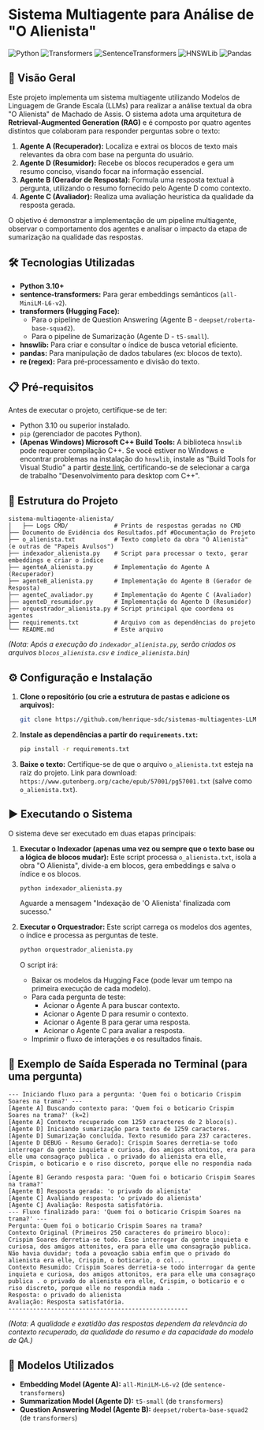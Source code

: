 # Sistema Multiagente para Análise de "O Alienista"

![Python](https://img.shields.io/badge/Python-3.10+-blue.svg)
![Transformers](https://img.shields.io/badge/🤗%20Transformers-Usado-yellow.svg)
![SentenceTransformers](https://img.shields.io/badge/SentenceTransformers-Usado-orange.svg)
![HNSWLib](https://img.shields.io/badge/hnswlib-Usado-lightgrey.svg)
![Pandas](https://img.shields.io/badge/Pandas-Usado-blue.svg)

## 📌 Visão Geral

Este projeto implementa um sistema multiagente utilizando Modelos de Linguagem de Grande Escala (LLMs) para realizar a análise textual da obra "O Alienista" de Machado de Assis. O sistema adota uma arquitetura de **Retrieval-Augmented Generation (RAG)** e é composto por quatro agentes distintos que colaboram para responder perguntas sobre o texto:

1.  **Agente A (Recuperador):** Localiza e extrai os blocos de texto mais relevantes da obra com base na pergunta do usuário.
2.  **Agente D (Resumidor):** Recebe os blocos recuperados e gera um resumo conciso, visando focar na informação essencial.
3.  **Agente B (Gerador de Resposta):** Formula uma resposta textual à pergunta, utilizando o resumo fornecido pelo Agente D como contexto.
4.  **Agente C (Avaliador):** Realiza uma avaliação heurística da qualidade da resposta gerada.

O objetivo é demonstrar a implementação de um pipeline multiagente, observar o comportamento dos agentes e analisar o impacto da etapa de sumarização na qualidade das respostas.

## 🛠️ Tecnologias Utilizadas

-   **Python 3.10+**
-   **sentence-transformers:** Para gerar embeddings semânticos (`all-MiniLM-L6-v2`).
-   **transformers (Hugging Face):**
    -   Para o pipeline de Question Answering (Agente B - `deepset/roberta-base-squad2`).
    -   Para o pipeline de Sumarização (Agente D - `t5-small`).
-   **hnswlib:** Para criar e consultar o índice de busca vetorial eficiente.
-   **pandas:** Para manipulação de dados tabulares (ex: blocos de texto).
-   **re (regex):** Para pré-processamento e divisão do texto.

## 📋 Pré-requisitos

Antes de executar o projeto, certifique-se de ter:
-   Python 3.10 ou superior instalado.
-   `pip` (gerenciador de pacotes Python).
-   **(Apenas Windows) Microsoft C++ Build Tools:** A biblioteca `hnswlib` pode requerer compilação C++. Se você estiver no Windows e encontrar problemas na instalação do `hnswlib`, instale as "Build Tools for Visual Studio" a partir [deste link](https://visualstudio.microsoft.com/visual-cpp-build-tools/), certificando-se de selecionar a carga de trabalho "Desenvolvimento para desktop com C++".

## 📂 Estrutura do Projeto

```
sistema-multiagente-alienista/
│   ├── Logs CMD/             # Prints de respostas geradas no CMD
├── Documento de Evidência dos Resultados.pdf #Documentação do Projeto 
├── o_alienista.txt           # Texto completo da obra "O Alienista" (e outras de "Papeis Avulsos")
├── indexador_alienista.py    # Script para processar o texto, gerar embeddings e criar o índice
├── agenteA_alienista.py      # Implementação do Agente A (Recuperador)
├── agenteB_alienista.py      # Implementação do Agente B (Gerador de Resposta)
├── agenteC_avaliador.py      # Implementação do Agente C (Avaliador)
├── agenteD_resumidor.py      # Implementação do Agente D (Resumidor)
├── orquestrador_alienista.py # Script principal que coordena os agentes
├── requirements.txt          # Arquivo com as dependências do projeto
└── README.md                 # Este arquivo
```
*(Nota: Após a execução do `indexador_alienista.py`, serão criados os arquivos `blocos_alienista.csv` e `indice_alienista.bin`)*

## ⚙️ Configuração e Instalação

1.  **Clone o repositório (ou crie a estrutura de pastas e adicione os arquivos):**
    ```bash
    git clone https://github.com/henrique-sdc/sistemas-multiagentes-LLMs.git
    ```

2.  **Instale as dependências a partir do `requirements.txt`:**
    ```bash
    pip install -r requirements.txt
    ```

3.  **Baixe o texto:**
    Certifique-se de que o arquivo `o_alienista.txt` esteja na raiz do projeto.
    Link para download: `https://www.gutenberg.org/cache/epub/57001/pg57001.txt` (salve como `o_alienista.txt`).

## ▶️ Executando o Sistema

O sistema deve ser executado em duas etapas principais:

1.  **Executar o Indexador (apenas uma vez ou sempre que o texto base ou a lógica de blocos mudar):**
    Este script processa `o_alienista.txt`, isola a obra "O Alienista", divide-a em blocos, gera embeddings e salva o índice e os blocos.
    ```bash
    python indexador_alienista.py
    ```
    Aguarde a mensagem "Indexação de 'O Alienista' finalizada com sucesso."

2.  **Executar o Orquestrador:**
    Este script carrega os modelos dos agentes, o índice e processa as perguntas de teste.
    ```bash
    python orquestrador_alienista.py
    ```
    O script irá:
    - Baixar os modelos da Hugging Face (pode levar um tempo na primeira execução de cada modelo).
    - Para cada pergunta de teste:
        - Acionar o Agente A para buscar contexto.
        - Acionar o Agente D para resumir o contexto.
        - Acionar o Agente B para gerar uma resposta.
        - Acionar o Agente C para avaliar a resposta.
    - Imprimir o fluxo de interações e os resultados finais.

## 🚀 Exemplo de Saída Esperada no Terminal (para uma pergunta)

```
--- Iniciando fluxo para a pergunta: 'Quem foi o boticario Crispim Soares na trama?' ---
[Agente A] Buscando contexto para: 'Quem foi o boticario Crispim Soares na trama?' (k=2)
[Agente A] Contexto recuperado com 1259 caracteres de 2 bloco(s).
[Agente D] Iniciando sumarização para texto de 1259 caracteres.
[Agente D] Sumarização concluída. Texto resumido para 237 caracteres.
[Agente D DEBUG - Resumo Gerado]: Crispim Soares derretia-se todo interrogar da gente inquieta e curiosa, dos amigos attonitos, era para elle uma consagraço publica . o privado do alienista era elle, Crispim, o boticario e o riso discreto, porque elle no respondia nada .
[Agente B] Gerando resposta para: 'Quem foi o boticario Crispim Soares na trama?'
[Agente B] Resposta gerada: 'o privado do alienista'
[Agente C] Avaliando resposta: 'o privado do alienista'
[Agente C] Avaliação: Resposta satisfatória.
--- Fluxo finalizado para: 'Quem foi o boticario Crispim Soares na trama?' ---
Pergunta: Quem foi o boticario Crispim Soares na trama?
Contexto Original (Primeiros 250 caracteres do primeiro bloco): Crispim Soares derretia-se todo. Esse interrogar da gente inquieta e
curiosa, dos amigos attonitos, era para elle uma consagração publica.
Não havia duvidar; toda a povoação sabia emfim que o privado do
alienista era elle, Crispim, o boticario, o col...
Contexto Resumido: Crispim Soares derretia-se todo interrogar da gente inquieta e curiosa, dos amigos attonitos, era para elle uma consagraço publica . o privado do alienista era elle, Crispim, o boticario e o riso discreto, porque elle no respondia nada .
Resposta: o privado do alienista
Avaliação: Resposta satisfatória.
---------------------------------------------------
```
*(Nota: A qualidade e exatidão das respostas dependem da relevância do contexto recuperado, da qualidade do resumo e da capacidade do modelo de QA.)*

## 📜 Modelos Utilizados

-   **Embedding Model (Agente A):** `all-MiniLM-L6-v2` (de `sentence-transformers`)
-   **Summarization Model (Agente D):** `t5-small` (de `transformers`)
-   **Question Answering Model (Agente B):** `deepset/roberta-base-squad2` (de `transformers`)
